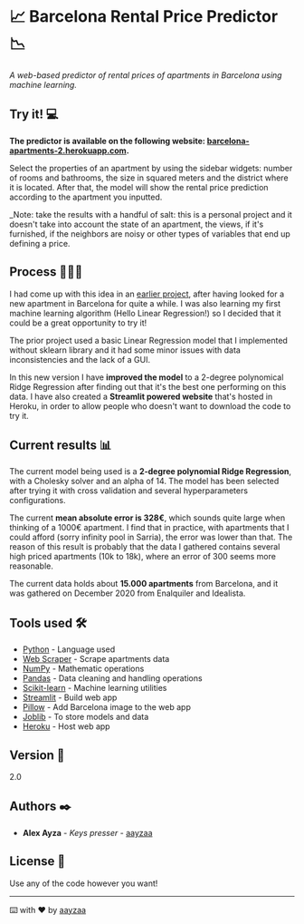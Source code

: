 # 📈 Barcelona Rental Price Predictor 📉

_A web-based predictor of rental prices of apartments in Barcelona using machine learning._

## Try it! 💻

**The predictor is available on the following website: [barcelona-apartments-2.herokuapp.com](http://barcelona-apartments-2.herokuapp.com/).**

Select the properties of an apartment by using the sidebar widgets: number of rooms and bathrooms, the size in squared meters and the district where it is located.
After that, the model will show the rental price prediction according to the apartment you inputted.

_Note: take the results with a handful of salt: this is a personal project and it doesn't take into account the state of an apartment, the views, if it's furnished, if the neighbors are noisy or other types of variables that end up defining a price.

## Process 👩🏽‍💻

I had come up with this idea in an [earlier project](https://github.com/aayzaa/barcelona_rental_prices_predictor), after having looked for a new apartment in Barcelona for quite a while. I was also learning my first machine learning algorithm (Hello Linear Regression!) so I decided that it could be a great opportunity to try it!

The prior project used a basic Linear Regression model that I implemented without sklearn library and it had some minor issues with data inconsistencies and the lack of a GUI.

In this new version I have **improved the model** to a 2-degree polynomical Ridge Regression after finding out that it's the best one performing on this data. I have also created a **Streamlit powered website** that's hosted in Heroku, in order to allow people who doesn't want to download the code to try it.

## Current results 📊

The current model being used is a **2-degree polynomial Ridge Regression**, with a Cholesky solver and an alpha of 14. The model has been selected after trying it with cross validation and several hyperparameters configurations.

The current **mean absolute error is 328€**, which sounds quite large when thinking of a 1000€ apartment. I find that in practice, with apartments that I could afford (sorry infinity pool in Sarria), the error was lower than that. The reason of this result is probably that the data I gathered contains several high priced apartments (10k to 18k), where an error of 300 seems more reasonable.

The current data holds about **15.000 apartments** from Barcelona, and it was gathered on December 2020 from Enalquiler and Idealista.

## Tools used 🛠️

* [Python](https://www.python.org/) - Language used
* [Web Scraper](https://webscraper.io/) - Scrape apartments data
* [NumPy](https://numpy.org/) - Mathematic operations
* [Pandas](https://pandas.pydata.org/pandas-docs/stable/index.html) - Data cleaning and handling operations
* [Scikit-learn](https://scikit-learn.org/stable/) - Machine learning utilities
* [Streamlit](https://streamlit.io/) - Build web app
* [Pillow](https://pypi.org/project/Pillow/) - Add Barcelona image to the web app
* [Joblib](https://joblib.readthedocs.io/en/latest/) - To store models and data
* [Heroku](https://dashboard.heroku.com/) - Host web app

## Version 📌

2.0

## Authors ✒️

* **Alex Ayza** - *Keys presser* - [aayzaa](https://github.com/aayzaa)

## License 📄

Use any of the code however you want!

---
⌨️ with ❤️ by [aayzaa](https://github.com/aayzaa)

